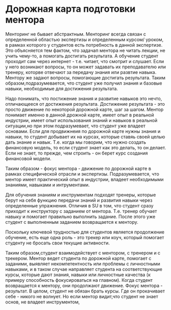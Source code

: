 # Дорожная карта подготовки ментора

Менторинг не бывает абстрактным. Менторинг всегда связан с определенной областью экспертизы и определенным курсом/ уроком, в рамках которого у студентов есть потребность в данной экспертизе. Это объясняется тем фактом, что задачап ментора не читать лекции, не учить чему-то, а помогать достигать результата. А обучение студент проходит сам через интернет - т.е. читает, что смотрит и слушает. Если у него возникают вопросы, то он может задавать их преподавателю или тренеру, которве отвечают за передачу знания или развтие навыка. Ментору же задают вопросы, помогающие достигать результата. Таким образом,подразумевается, что студент уже получил знания и базовые навыки, необходимые для достижения результата. 

Надо понимать, что постижение знания и развитие навыков это нечто, отличающееся от достижения результата. Достижение результата - это просто движение по некоторой дорожной карте, шаг за шагом. Ментор понимает именно в данной дрожной карте, имеет опыт в реальной индустрии, имеет опыт использования знаний и навыков в реальной ситуации,но при этом подразумевает, что студент уже владеет основами. Если для продвижнеия по дорожной карте нужны знания и навыки, то студент добывает их на курсах, которые ставяь своей целью дать знание и навык. Т.е. когда мы говорим, что нужно создать финансовую модель, то если студент знает как это делать, то он делает. Если не знает, то прежде, чем строить - он берет курс создания финансовой модели.

Таким образом - фокус ментора - движение по дорожной карте в рамках специфической отрасли и экспертизы. Подразумевается, что ментор имеет практический опыт в индустрии, владеет необходимыми знаниями, навыками и интрументами.

Для обучения знаниям и инструментам подходят тренеры, которые берут на себя функцию передачи знаний и развития навыки через определенные упражнения. Отличия в SU в том, что студент сразу приходит к инструктору с заданием от ментора. Т.е. тренер обучает навыку и помогает правильно выполнить задание. После этого уже студент с выполненным заданием возвращается к ментору.

Поскольку ключевой трудностью для студентов является продолжение обучение, есть еще одна роль - это трекер или коуч, который помогает студенту не бросать свои текущие активности.

Таким образом,студент взаимодействует с ментором, с тренером и с трекером. Ментор ведет студента по дорожной карте, помогает с заданими, выявляет некомпетентность или проблемы с личностными навыками, и в таком случае направляет студента на соответствующие курсы, которые дают знания, навыки или личностные качества (к примеру способность фокусироваться на главном). Когда студент возвращается к ментору, они продолжают движение. Фокус ментора - результат. В целом, студент не обязан брать курсы. Где он прокачивает себе - никого не волнует. Но если ментор видит,что студент не знает основ, не владеет инструментом, 
